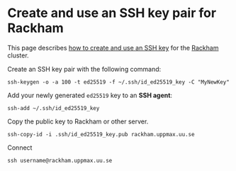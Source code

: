 # Create and use an SSH key pair for Rackham

This page describes [how to create and use an SSH key](ssh_key_use.md)
for the [Rackham](rackham.md) cluster.

Create an SSH key pair with the following command:

```
ssh-keygen -o -a 100 -t ed25519 -f ~/.ssh/id_ed25519_key -C "MyNewKey"
```

Add your newly generated `ed25519` key to an **SSH agent**:

```
ssh-add ~/.ssh/id_ed25519_key
```

Copy the public key to Rackham or other server.

```
ssh-copy-id -i .ssh/id_ed25519_key.pub rackham.uppmax.uu.se
```

Connect

```
ssh username@rackham.uppmax.uu.se
```
